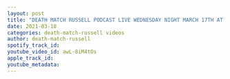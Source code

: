 ```yaml
---
layout: post
title: "DEATH MATCH RUSSELL PODCAST LIVE WEDNESDAY NIGHT MARCH 17TH AT 8PM WITH PRO WRESTLER MR.KING"
date: 2021-03-18
categories: death-match-russell videos
author: death-match-russell
spotify_track_id: 
youtube_video_id: awL-8iM4tOs
apple_track_id: 
youtube_metadata: 
---
```

